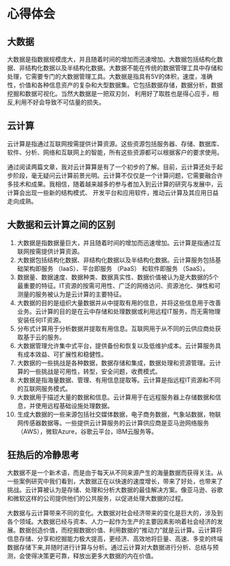 # 心得体会

## 大数据

大数据是指数据规模庞大，并且随着时间的增加而迅速增加。大数据包括结构化数据、非结构化数据以及半结构化数据。大数据不能在传统的数据管理工具中存储和处理，它需要专门的大数据管理工具。大数据是指具有5V的体积，速度，准确性，价值和各种信息资产的复杂和大型数据集。它包括数据存储，数据分析，数据挖掘和数据可视化。当然大数据是一把双刃剑， 利用好了取胜也是得心应手，相反,利用不好会导致不可估量的损失。

## 云计算

云计算是指通过互联网按需提供计算资源。这些资源包括服务器、存储、数据库、软件、分析、网络和互联网上的智能，所有这些资源都可以根据客户的要求使用。

通过阅读两篇文章，我对云计算算是有了一个初步的了解。目前，云计算还处于起步阶段，毫无疑问云计算前景光明。云计算不仅仅是一个计算问题，它需要融合许多技术和成果。我相信，随着越来越多的参与者加入到云计算的研究与发展中，云计算会出现一些新的结构模式、
开发平台和应用软件，推动云计算及其应用日益走向成熟。

## 大数据和云计算之间的区别

1. 大数据是指数据量巨大，并且随着时间的增加而迅速增加。云计算是指通过互联网按需提供计算资源。
2. 大数据包括结构化数据、非结构化数据以及半结构化数据。云计算服务包括基础架构即服务 （IaaS）、平台即服务 （PaaS） 和软件即服务 （SaaS）。
3. 数据量、数据速度、数据种类、数据真实性、数据价值被认为是大数据的5个最重要的特征。IT资源的按需可用性、广泛的网络访问、资源池化、弹性和可测量的服务被认为是云计算的主要特征。
4. 大数据的目的是组织大量数据并从中提取有用的信息，并将这些信息用于改善业务。云计算的目的是在云中存储和处理数据或利用远程IT服务，而无需物理安装任何IT资源。
5. 分布式计算用于分析数据并提取有用信息。互联网用于从不同的云供应商处获取基于云的服务。
6. 大数据管理允许集中式平台，提供备份和恢复以及低维护成本。云计算服务具有成本效益、可扩展性和稳健性。
7. 大数据的一些挑战是各种数据，数据存储和集成，数据处理和资源管理。云计算的一些挑战是可用性，转型，安全问题，收费模式。
8. 大数据是指海量数据、管理、有用信息提取等。云计算是指远程IT资源和不同的互联网服务模式。
9. 大数据用于描述大量的数据和信息。云计算用于在远程服务器上存储数据和信息，并使用远程基础设施处理数据。
10. 生成大数据的一些来源包括社交媒体数据，电子商务数据，气象站数据，物联网传感器数据等。一些提供云计算服务的云计算供应商是亚马逊网络服务（AWS），微软Azure，谷歌云平台，IBM云服务等。

## 狂热后的冷静思考

大数据不是一个新术语，而是由于每天从不同来源产生的海量数据而获得关注。从一些案例研究中我们看到，大数据正在以快速的速度增长，带来了好处，也带来了挑战。云计算被认为是存储、处理和分析大数据的最佳解决方案。像亚马逊、谷歌和微软这样的公司提供他们的公共服务，以促进处理大数据的过程。

大数据与云计算带来不同的变化。大数据对社会经济带来的变化是巨大的，涉及到各个领域。大数据已经与资本、人力一起作为生产的主要因素影响着社会经济的发展。数据创造价值，而挖掘数据价值、利用数据的“推动力”就是云计算。云计算将信息存储、分享和挖掘能力极大提高，更经济、高效地将巨量、高速、多变的终端数据存储下来,并随时进行计算与分析。通过云计算对大数据进行分析、总结与预测，会使得决策更可靠，释放出更多大数据的内在价值。